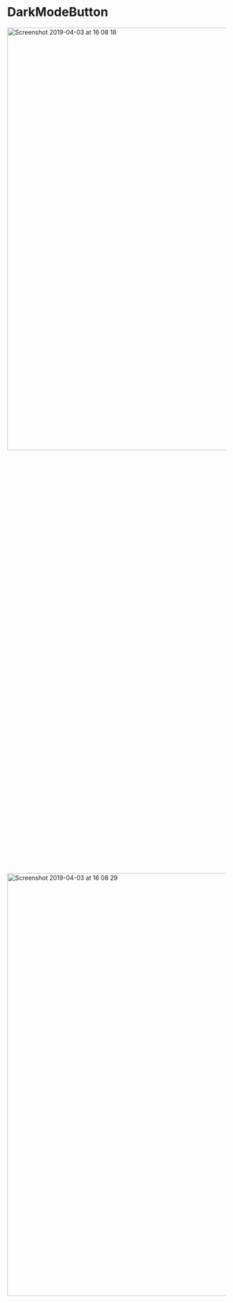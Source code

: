 # DarkModeButton

<img width="1632" alt="Screenshot 2019-04-03 at 16 08 18" src="https://user-images.githubusercontent.com/31239471/55485450-c2e65180-562a-11e9-9b00-8ca2deb089ac.png" width="50%" height="50%">

<img width="1630" alt="Screenshot 2019-04-03 at 16 08 29" src="https://user-images.githubusercontent.com/31239471/55485459-c679d880-562a-11e9-9cf3-e4a846b22255.png" width="50%" height="50%">

